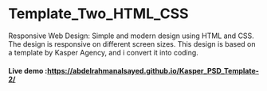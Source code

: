 # Template_Two_HTML_CSS
Responsive Web Design: Simple and modern design using HTML and CSS. The design is responsive on different screen sizes.
This design is based on a template by Kasper Agency, and i convert it into coding.

#### Live demo :https://abdelrahmanalsayed.github.io/Kasper_PSD_Template-2/
